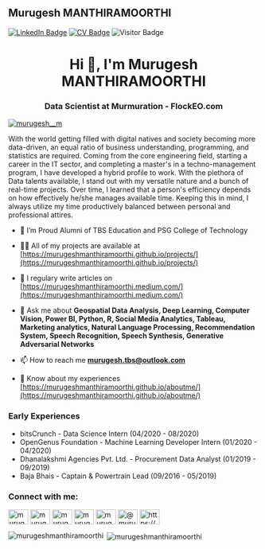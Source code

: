 ## Murugesh MANTHIRAMOORTHI
[![LinkedIn Badge](https://img.shields.io/badge/My-LinkedIn-blue)](https://www.linkedin.com/in/murugesh-manthiramoorthi)
[![CV Badge](https://img.shields.io/badge/My-CV-critical)](https://murugeshmanthiramoorthi.github.io/)
![Visitor Badge](https://visitor-badge.laobi.icu/badge?page_id=murugeshmanthiramoorthi.murugeshmanthiramoorthi)

<h1 align="center">Hi 👋, I'm Murugesh MANTHIRAMOORTHI</h1>
<h3 align="center">Data Scientist at Murmuration - FlockEO.com</h3>

<p align="left"> <a href="https://twitter.com/murugesh__m" target="blank"><img src="https://img.shields.io/twitter/follow/murugesh__m?logo=twitter&style=for-the-badge" alt="murugesh__m" /></a> </p>

With the world getting filled with digital natives and society becoming more data-driven, an equal ratio of business understanding, programming, and statistics are required. Coming from the core engineering field, starting a career in the IT sector, and completing a master's in a techno-management program, I have developed a hybrid profile to work. With the plethora of Data talents available, I stand out with my versatile nature and a bunch of real-time projects. Over time, I learned that a person's efficiency depends on how effectively he/she manages available time. Keeping this in mind, I always utilize my time productively balanced between personal and professional attires.


- 🌱 I’m Proud Alumni of TBS Education and PSG College of Technology

- 👨‍💻 All of my projects are available at [https://murugeshmanthiramoorthi.github.io/projects/](https://murugeshmanthiramoorthi.github.io/projects/)

- 📝 I regulary write articles on [https://murugeshmanthiramoorthi.medium.com/](https://murugeshmanthiramoorthi.medium.com/)

- 💬 Ask me about **Geospatial Data Analysis, Deep Learning, Computer Vision, Power BI, Python, R, Social Media Analytics, Tableau, Marketing analytics, Natural Language Processing, Recommendation System, Speech Recognition, Speech Synthesis, Generative Adversarial Networks**

- 📫 How to reach me **murugesh.tbs@outlook.com**

- 📄 Know about my experiences [https://murugeshmanthiramoorthi.github.io/aboutme/](https://murugeshmanthiramoorthi.github.io/aboutme/)

### Early Experiences

* bitsCrunch - Data Science Intern (04/2020 - 08/2020)
* OpenGenus Foundation - Machine Learning Developer Intern (01/2020 - 04/2020)
* Dhanalakshmi Agencies Pvt. Ltd. - Procurement Data Analyst (01/2019 - 09/2019)
* Baja Bhais - Captain & Powertrain Lead (09/2016 - 05/2019)


<h3 align="left">Connect with me:</h3>
<p align="left">
<a href="https://twitter.com/murugesh__m" target="blank"><img align="center" src="https://cdn.jsdelivr.net/npm/simple-icons@3.0.1/icons/twitter.svg" alt="murugesh__m" height="30" width="40" /></a>
<a href="https://linkedin.com/in/murugesh-manthiramoorthi" target="blank"><img align="center" src="https://cdn.jsdelivr.net/npm/simple-icons@3.0.1/icons/linkedin.svg" alt="murugesh-manthiramoorthi" height="30" width="40" /></a>
<a href="https://stackoverflow.com/users/murugesh-manthiramoorthi" target="blank"><img align="center" src="https://cdn.jsdelivr.net/npm/simple-icons@3.0.1/icons/stackoverflow.svg" alt="murugesh-manthiramoorthi" height="30" width="40" /></a>
<a href="https://fb.com/murugeshmanthiramoorthi" target="blank"><img align="center" src="https://cdn.jsdelivr.net/npm/simple-icons@3.0.1/icons/facebook.svg" alt="murugeshmanthiramoorthi" height="30" width="40" /></a>
<a href="https://instagram.com/murugesh__m" target="blank"><img align="center" src="https://cdn.jsdelivr.net/npm/simple-icons@3.0.1/icons/instagram.svg" alt="murugesh__m" height="30" width="40" /></a>
<a href="https://medium.com/@murugeshmanthiramoorthi" target="blank"><img align="center" src="https://cdn.jsdelivr.net/npm/simple-icons@3.0.1/icons/medium.svg" alt="@murugeshmanthiramoorthi" height="30" width="40" /></a>
<a href="/https://murugeshmanthiramoorthi.github.io/feed.xml" target="blank"><img align="center" src="https://cdn.jsdelivr.net/npm/simple-icons@3.0.1/icons/rss.svg" alt="https://murugeshmanthiramoorthi.github.io/feed.xml" height="30" width="40" /></a>
</p>


<p><img align="left" src="https://github-readme-stats.vercel.app/api/top-langs?username=murugeshmanthiramoorthi&show_icons=true&locale=en&layout=compact" alt="murugeshmanthiramoorthi" /></p>

<p>&nbsp;<img align="center" src="https://github-readme-stats.vercel.app/api?username=murugeshmanthiramoorthi&show_icons=true&locale=en" alt="murugeshmanthiramoorthi" /></p>


